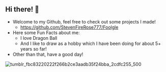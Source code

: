 ## Hi there! 👋

- Welcome to my Github, feel free to check out some projects I made!
  - https://github.com/StevenFireRose777/Foolgle
- Here some Fun Facts about me:
  - I love Dragon Ball
  - And I like to draw as a hobby which I have been doing for about 5+ years so far!
- Other than that, have a good day! 

![tumblr_fbc83220222f266b2ce3aadb35f24bba_2cdfc255_500](https://github.com/user-attachments/assets/d50f0109-466c-4fb3-92bc-800cd45a5e99)


<!--
**StevenFireRose777/StevenFireRose777** is a ✨ _special_ ✨ repository because its `README.md` (this file) appears on your GitHub profile.

Here are some ideas to get you started:

- 🔭 I’m currently working on ...
- 🌱 I’m currently learning ...
- 👯 I’m looking to collaborate on ...
- 🤔 I’m looking for help with ...
- 💬 Ask me about ...
- 📫 How to reach me: ...
- 😄 Pronouns: ...
- ⚡ Fun fact: ...
-->
